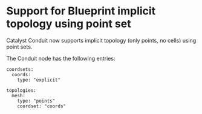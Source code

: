 # Support for Blueprint implicit topology using point set

Catalyst Conduit now supports implicit topology (only points, no cells) using point sets.

The Conduit node has the following entries:

```
coordsets:
  coords:
    type: "explicit"
```

```
topologies:
  mesh:
    type: "points"
    coordset: "coords"
```

